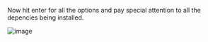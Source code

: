 Now hit enter for all the options and pay special attention to all the depencies being installed.

![image](https://user-images.githubusercontent.com/79419141/159138331-472c52fe-ca07-45d0-9f74-276a9cdbdaf7.png)
